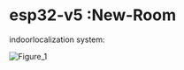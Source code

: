 #  esp32-v5 :New-Room


indoorlocalization system:

![Figure_1](https://github.com/user-attachments/assets/e3930069-bd74-4271-abbb-cf8a52917347)
